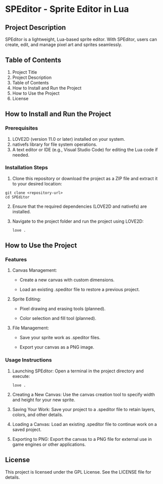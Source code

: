 # SPEditor - Sprite Editor in Lua

## Project Description

SPEditor is a lightweight, Lua-based sprite editor. With SPEditor, users can create, edit, and manage pixel art and sprites seamlessly.

## Table of Contents

1. Project Title
2. Project Description
3. Table of Contents
4. How to Install and Run the Project
5. How to Use the Project
6. License

## How to Install and Run the Project

### Prerequisites

1. LOVE2D (version 11.0 or later) installed on your system.
2. nativefs library for file system operations.
3. A text editor or IDE (e.g., Visual Studio Code) for editing the Lua code if needed.

### Installation Steps

1. Clone this repository or download the project as a ZIP file and extract it to your desired location:
  ```
  git clone <repository-url>
  cd SPEditor
  ```
2. Ensure that the required dependencies (LOVE2D and nativefs) are installed.
3. Navigate to the project folder and run the project using LOVE2D:

   ```
   love .
   ```

## How to Use the Project

### Features

1. Canvas Management:

   * Create a new canvas with custom dimensions.

   * Load an existing .speditor file to restore a previous project.

2. Sprite Editing:

   * Pixel drawing and erasing tools (planned).

   * Color selection and fill tool (planned).

3. File Management:

   * Save your sprite work as .speditor files.

   * Export your canvas as a PNG image.
### Usage Instructions

1. Launching SPEditor:
   Open a terminal in the project directory and execute:
   ```
   love .
   ```
2. Creating a New Canvas:
  Use the canvas creation tool to specify width and height for your new sprite.

3. Saving Your Work:
   Save your project to a .speditor file to retain layers, colors, and other details.

4. Loading a Canvas:
   Load an existing .speditor file to continue work on a saved project.

5. Exporting to PNG:
   Export the canvas to a PNG file for external use in game engines or other applications.

## License

This project is licensed under the GPL License. See the LICENSE file for details.
